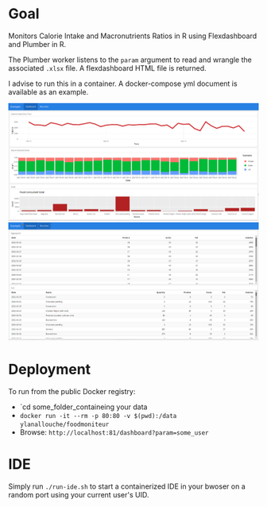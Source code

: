 # Goal

Monitors Calorie Intake and Macronutrients Ratios in R using Flexdashboard and Plumber in R.

The Plumber worker listens to the `param` argument to read and wrangle the associated `.xlsx` file.
A flexdashboard HTML file is returned.

I advise to run this in a container.
A docker-compose yml document is available as an example.

![](ss1.png)
![](ss2.png)

# Deployment

To run from the public Docker registry:

* `cd some_folder_containeing your data
* `docker run -it --rm -p 80:80 -v $(pwd):/data ylanallouche/foodmoniteur`
* Browse: `http://localhost:81/dashboard?param=some_user`

# IDE

Simply run `./run-ide.sh` to start a containerized IDE in your bwoser on a random port using your current user's UID.
